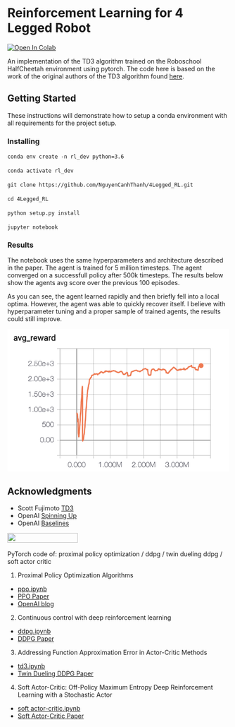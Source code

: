 # Reinforcement Learning for 4 Legged Robot

[![Open In Colab](https://colab.research.google.com/assets/colab-badge.svg)](https://colab.research.google.com/drive/1dHWlM7BWYqQ4Yc_LuQYij5zWhSapzxAD?usp=sharing)

An implementation of the TD3 algorithm trained on the Roboschool HalfCheetah environment using pytorch. The code here is based on the work of the original authors of the TD3 algorithm found [here](https://github.com/sfujim/TD3). 


## Getting Started

These instructions will demonstrate how to setup a conda environment with all requirements for the project setup.

### Installing

```
conda env create -n rl_dev python=3.6

conda activate rl_dev

git clone https://github.com/NguyenCanhThanh/4Legged_RL.git

cd 4Legged_RL

python setup.py install 

jupyter notebook
```

### Results

The notebook uses the same hyperparameters and architecture described in the paper. The agent is trained for 5 million timesteps. The agent converged on a successfull policy after 500k timesteps. The results below show the agents avg score over the previous 100 episodes.

As you can see, the agent learned rapidly and then briefly fell into a local optima. However, the agent was able to quickly recover itself. I believe with hyperparameter tuning and a proper sample of trained agents, the results could still improve. 

<img src="media/training_results.png">


## Acknowledgments

* Scott Fujimoto [TD3](https://github.com/sfujim/TD3)
* OpenAI [Spinning Up](https://github.com/openai/spinningup)
* OpenAI [Baselines](https://github.com/openai/baselines)

<img width="160px" height="22px" href="https://github.com/pytorch/pytorch" src="https://pp.userapi.com/c847120/v847120960/82b4/xGBK9pXAkw8.jpg">


PyTorch code of: proximal policy optimization / ddpg / twin dueling ddpg / soft actor critic


  1.  Proximal Policy Optimization Algorithms 
  - [ppo.ipynb](https://github.com/NguyenCanhThanh/4Legged_RL/blob/main/ppo.ipynb)
  - [PPO Paper](https://arxiv.org/abs/1707.06347)
  - [OpenAI blog](https://blog.openai.com/openai-baselines-ppo/)
  2.  Continuous control with deep reinforcement learning
  - [ddpg.ipynb](https://github.com/NguyenCanhThanh/4Legged_RL/blob/main/ddpg.ipynb)
  - [DDPG Paper](https://arxiv.org/abs/1509.02971)
  3. Addressing Function Approximation Error in Actor-Critic Methods
  - [td3.ipynb](https://github.com/NguyenCanhThanh/4Legged_RL/blob/main/td3.ipynb)
  - [Twin Dueling DDPG Paper](https://arxiv.org/abs/1802.09477)
  4. Soft Actor-Critic: Off-Policy Maximum Entropy Deep Reinforcement Learning with a Stochastic Actor 
  - [soft actor-critic.ipynb](https://github.com/NguyenCanhThanh/4Legged_RL/blob/main/soft%20actor-critic.ipynb)
  - [Soft Actor-Critic Paper](https://arxiv.org/abs/1801.01290)

